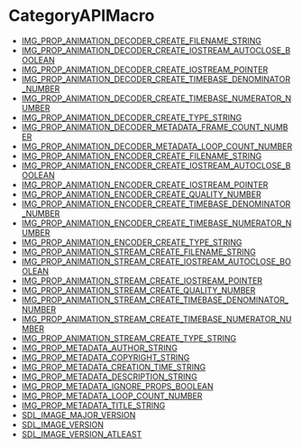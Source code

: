 # CategoryAPIMacro

<!-- END CATEGORY DOCUMENTATION -->

<!-- DO NOT HAND-EDIT CATEGORY LISTS, THEY ARE AUTOGENERATED AND WILL BE OVERWRITTEN, BASED ON TAGS IN INDIVIDUAL PAGE FOOTERS. EDIT THOSE INSTEAD. -->
<!-- BEGIN CATEGORY LIST -->
- [IMG_PROP_ANIMATION_DECODER_CREATE_FILENAME_STRING](IMG_PROP_ANIMATION_DECODER_CREATE_FILENAME_STRING)
- [IMG_PROP_ANIMATION_DECODER_CREATE_IOSTREAM_AUTOCLOSE_BOOLEAN](IMG_PROP_ANIMATION_DECODER_CREATE_IOSTREAM_AUTOCLOSE_BOOLEAN)
- [IMG_PROP_ANIMATION_DECODER_CREATE_IOSTREAM_POINTER](IMG_PROP_ANIMATION_DECODER_CREATE_IOSTREAM_POINTER)
- [IMG_PROP_ANIMATION_DECODER_CREATE_TIMEBASE_DENOMINATOR_NUMBER](IMG_PROP_ANIMATION_DECODER_CREATE_TIMEBASE_DENOMINATOR_NUMBER)
- [IMG_PROP_ANIMATION_DECODER_CREATE_TIMEBASE_NUMERATOR_NUMBER](IMG_PROP_ANIMATION_DECODER_CREATE_TIMEBASE_NUMERATOR_NUMBER)
- [IMG_PROP_ANIMATION_DECODER_CREATE_TYPE_STRING](IMG_PROP_ANIMATION_DECODER_CREATE_TYPE_STRING)
- [IMG_PROP_ANIMATION_DECODER_METADATA_FRAME_COUNT_NUMBER](IMG_PROP_ANIMATION_DECODER_METADATA_FRAME_COUNT_NUMBER)
- [IMG_PROP_ANIMATION_DECODER_METADATA_LOOP_COUNT_NUMBER](IMG_PROP_ANIMATION_DECODER_METADATA_LOOP_COUNT_NUMBER)
- [IMG_PROP_ANIMATION_ENCODER_CREATE_FILENAME_STRING](IMG_PROP_ANIMATION_ENCODER_CREATE_FILENAME_STRING)
- [IMG_PROP_ANIMATION_ENCODER_CREATE_IOSTREAM_AUTOCLOSE_BOOLEAN](IMG_PROP_ANIMATION_ENCODER_CREATE_IOSTREAM_AUTOCLOSE_BOOLEAN)
- [IMG_PROP_ANIMATION_ENCODER_CREATE_IOSTREAM_POINTER](IMG_PROP_ANIMATION_ENCODER_CREATE_IOSTREAM_POINTER)
- [IMG_PROP_ANIMATION_ENCODER_CREATE_QUALITY_NUMBER](IMG_PROP_ANIMATION_ENCODER_CREATE_QUALITY_NUMBER)
- [IMG_PROP_ANIMATION_ENCODER_CREATE_TIMEBASE_DENOMINATOR_NUMBER](IMG_PROP_ANIMATION_ENCODER_CREATE_TIMEBASE_DENOMINATOR_NUMBER)
- [IMG_PROP_ANIMATION_ENCODER_CREATE_TIMEBASE_NUMERATOR_NUMBER](IMG_PROP_ANIMATION_ENCODER_CREATE_TIMEBASE_NUMERATOR_NUMBER)
- [IMG_PROP_ANIMATION_ENCODER_CREATE_TYPE_STRING](IMG_PROP_ANIMATION_ENCODER_CREATE_TYPE_STRING)
- [IMG_PROP_ANIMATION_STREAM_CREATE_FILENAME_STRING](IMG_PROP_ANIMATION_STREAM_CREATE_FILENAME_STRING)
- [IMG_PROP_ANIMATION_STREAM_CREATE_IOSTREAM_AUTOCLOSE_BOOLEAN](IMG_PROP_ANIMATION_STREAM_CREATE_IOSTREAM_AUTOCLOSE_BOOLEAN)
- [IMG_PROP_ANIMATION_STREAM_CREATE_IOSTREAM_POINTER](IMG_PROP_ANIMATION_STREAM_CREATE_IOSTREAM_POINTER)
- [IMG_PROP_ANIMATION_STREAM_CREATE_QUALITY_NUMBER](IMG_PROP_ANIMATION_STREAM_CREATE_QUALITY_NUMBER)
- [IMG_PROP_ANIMATION_STREAM_CREATE_TIMEBASE_DENOMINATOR_NUMBER](IMG_PROP_ANIMATION_STREAM_CREATE_TIMEBASE_DENOMINATOR_NUMBER)
- [IMG_PROP_ANIMATION_STREAM_CREATE_TIMEBASE_NUMERATOR_NUMBER](IMG_PROP_ANIMATION_STREAM_CREATE_TIMEBASE_NUMERATOR_NUMBER)
- [IMG_PROP_ANIMATION_STREAM_CREATE_TYPE_STRING](IMG_PROP_ANIMATION_STREAM_CREATE_TYPE_STRING)
- [IMG_PROP_METADATA_AUTHOR_STRING](IMG_PROP_METADATA_AUTHOR_STRING)
- [IMG_PROP_METADATA_COPYRIGHT_STRING](IMG_PROP_METADATA_COPYRIGHT_STRING)
- [IMG_PROP_METADATA_CREATION_TIME_STRING](IMG_PROP_METADATA_CREATION_TIME_STRING)
- [IMG_PROP_METADATA_DESCRIPTION_STRING](IMG_PROP_METADATA_DESCRIPTION_STRING)
- [IMG_PROP_METADATA_IGNORE_PROPS_BOOLEAN](IMG_PROP_METADATA_IGNORE_PROPS_BOOLEAN)
- [IMG_PROP_METADATA_LOOP_COUNT_NUMBER](IMG_PROP_METADATA_LOOP_COUNT_NUMBER)
- [IMG_PROP_METADATA_TITLE_STRING](IMG_PROP_METADATA_TITLE_STRING)
- [SDL_IMAGE_MAJOR_VERSION](SDL_IMAGE_MAJOR_VERSION)
- [SDL_IMAGE_VERSION](SDL_IMAGE_VERSION)
- [SDL_IMAGE_VERSION_ATLEAST](SDL_IMAGE_VERSION_ATLEAST)
<!-- END CATEGORY LIST -->

